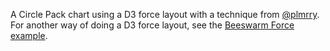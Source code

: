 A Circle Pack chart using a D3 force layout with a technique from <a href="https://twitter.com/plmrry" target="_blank" rel="noreferrer">@plmrry</a>. For another way of doing a D3 force layout, see the <a href="https://mhkeller.github.io/layercake-prerunes/example/BeeswarmForce" target="_blank" rel="noreferrer">Beeswarm Force example</a>.
